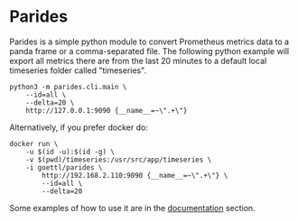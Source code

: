 # Parides

Parides is a simple python module to convert Prometheus metrics data to a panda frame or a comma-separated file. 
The following python example will export all metrics there are from the last 20 minutes to a default local timeseries 
folder called "timeseries". 

    python3 -m parides.cli.main \
        --id=all \
        --delta=20 \
        http://127.0.0.1:9090 {__name__=~\".+\"}


Alternatively, if you prefer docker do:        


    docker run \
        -u $(id -u):$(id -g) \
        -v $(pwd)/timeseries:/usr/src/app/timeseries \
        -i goettl/parides \
            http://192.168.2.110:9090 {__name__=~\".+\"} \
            --id=all \
            --delta=20 

Some examples of how to use it are in the [documentation](docs/index.md) section.